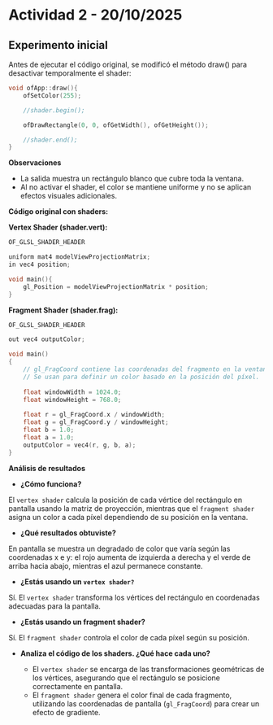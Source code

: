# Actividad 2 - 20/10/2025

## Experimento inicial

Antes de ejecutar el código original, se modificó el método draw() para desactivar temporalmente el shader:

```cpp
void ofApp::draw(){
    ofSetColor(255);

    //shader.begin();

    ofDrawRectangle(0, 0, ofGetWidth(), ofGetHeight());

    //shader.end();
}
```

**Observaciones**

- La salida muestra un rectángulo blanco que cubre toda la ventana.
- Al no activar el shader, el color se mantiene uniforme y no se aplican efectos visuales adicionales.

**Código original con shaders:**

**Vertex Shader (shader.vert):**

```cpp
OF_GLSL_SHADER_HEADER

uniform mat4 modelViewProjectionMatrix;
in vec4 position;

void main(){
	gl_Position = modelViewProjectionMatrix * position;
}
```

**Fragment Shader (shader.frag):**

```cpp
OF_GLSL_SHADER_HEADER

out vec4 outputColor;

void main()
{
    // gl_FragCoord contiene las coordenadas del fragmento en la ventana.
    // Se usan para definir un color basado en la posición del píxel.
    
    float windowWidth = 1024.0;
    float windowHeight = 768.0;
    
	float r = gl_FragCoord.x / windowWidth;
	float g = gl_FragCoord.y / windowHeight;
	float b = 1.0;
	float a = 1.0;
	outputColor = vec4(r, g, b, a);
}
```

**Análisis de resultados**

- **¿Cómo funciona?**

El `vertex shader` calcula la posición de cada vértice del rectángulo en pantalla usando la matriz de proyección, mientras que el `fragment shader` asigna un color a cada píxel dependiendo de su posición en la ventana.

- **¿Qué resultados obtuviste?**

En pantalla se muestra un degradado de color que varía según las coordenadas x e y: el rojo aumenta de izquierda a derecha y el verde de arriba hacia abajo, mientras el azul permanece constante.

- **¿Estás usando un `vertex shader?`**

Sí. El `vertex shader` transforma los vértices del rectángulo en coordenadas adecuadas para la pantalla.

- **¿Estás usando un fragment shader?**

Sí. El `fragment shader` controla el color de cada píxel según su posición.

- **Analiza el código de los shaders. ¿Qué hace cada uno?**

	- El `vertex shader` se encarga de las transformaciones geométricas de los vértices, asegurando que el rectángulo se posicione correctamente en pantalla.
	- El `fragment shader` genera el color final de cada fragmento, utilizando las coordenadas de pantalla (`gl_FragCoord`) para crear un efecto de gradiente.